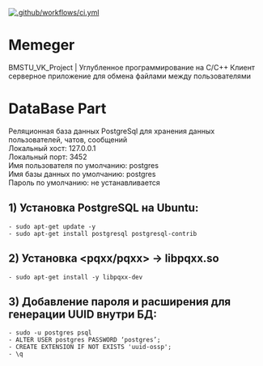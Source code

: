 [![.github/workflows/ci.yml](https://github.com/Totenkaf/Memeger/actions/workflows/ci.yml/badge.svg)](https://github.com/Totenkaf/Memeger/actions/workflows/ci.yml)

# Memeger
BMSTU_VK_Project | Углубленное программирование на C/С++
Клиент серверное приложение для обмена файлами между пользователями

# DataBase Part
Реляционная база данных PostgreSql для хранения данных пользователей, чатов, сообщений  
Локальный хост: 127.0.0.1  
Локальный порт: 3452  
Имя пользователя по умолчанию: postgres  
Имя базы данных по умолчанию: postgres  
Пароль по умолчанию: не устанавливается  

## __1) Установка PostgreSQL на Ubuntu:__
```
- sudo apt-get update -y
- sudo apt-get install postgresql postgresql-contrib
```

## __2) Установка <pqxx/pqxx> -> libpqxx.so__
```
- sudo apt-get install -y libpqxx-dev
```

## __3) Добавление пароля и расширения для генерации UUID внутри БД:__
```
- sudo -u postgres psql 
- ALTER USER postgres PASSWORD ‘postgres’;
- CREATE EXTENSION IF NOT EXISTS 'uuid-ossp';
- \q
```
